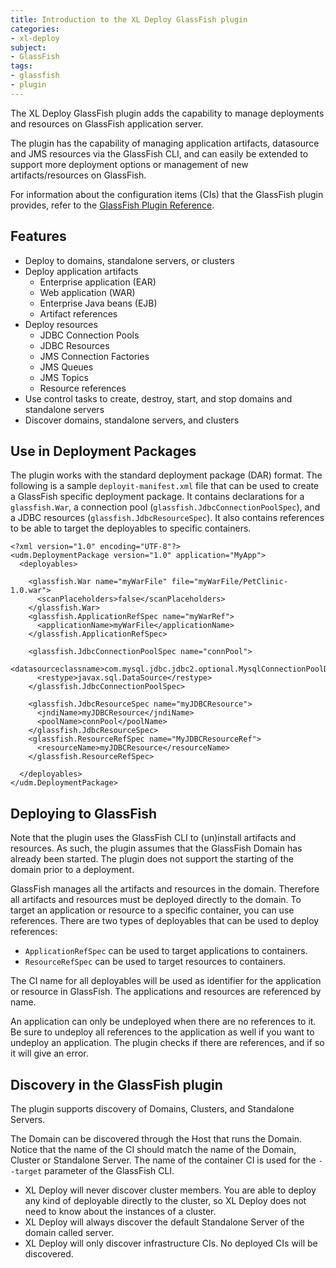 ```yaml
---
title: Introduction to the XL Deploy GlassFish plugin
categories:
- xl-deploy
subject:
- GlassFish
tags:
- glassfish
- plugin
---
```


The XL Deploy GlassFish plugin adds the capability to manage deployments and resources on GlassFish application server.

The plugin has the capability of managing application artifacts, datasource and JMS resources via the GlassFish CLI, and can easily be extended to support more deployment options or management of new artifacts/resources on GlassFish.

For information about the configuration items (CIs) that the GlassFish plugin provides, refer to the [GlassFish Plugin Reference](/xl-deploy/latest/glassfishPluginManual.html).

## Features

* Deploy to domains, standalone servers, or clusters
* Deploy application artifacts
	* Enterprise application (EAR)
	* Web application (WAR)
	* Enterprise Java beans (EJB)
	* Artifact references
* Deploy resources
    * JDBC Connection Pools
	* JDBC Resources
	* JMS Connection Factories
	* JMS Queues
	* JMS Topics
	* Resource references
* Use control tasks to create, destroy, start, and stop domains and standalone servers
* Discover domains, standalone servers, and clusters

## Use in Deployment Packages

The plugin works with the standard deployment package (DAR) format. The following is a sample `deployit-manifest.xml` file that can be used to create a GlassFish specific deployment package. It contains declarations for a `glassfish.War`, a connection pool (`glassfish.JdbcConnectionPoolSpec`), and a JDBC resources (`glassfish.JdbcResourceSpec`). It also contains references to be able to target the deployables to specific containers.

    <?xml version="1.0" encoding="UTF-8"?>
    <udm.DeploymentPackage version="1.0" application="MyApp">
      <deployables>

        <glassfish.War name="myWarFile" file="myWarFile/PetClinic-1.0.war">
          <scanPlaceholders>false</scanPlaceholders>
        </glassfish.War>
        <glassfish.ApplicationRefSpec name="myWarRef">
          <applicationName>myWarFile</applicationName>
        </glassfish.ApplicationRefSpec>

        <glassfish.JdbcConnectionPoolSpec name="connPool">
          <datasourceclassname>com.mysql.jdbc.jdbc2.optional.MysqlConnectionPoolDataSource</datasourceclassname>
          <restype>javax.sql.DataSource</restype>
        </glassfish.JdbcConnectionPoolSpec>

        <glassfish.JdbcResourceSpec name="myJDBCResource">
          <jndiName>myJDBCResource</jndiName>
          <poolName>connPool</poolName>
        </glassfish.JdbcResourceSpec>
        <glassfish.ResourceRefSpec name="MyJDBCResourceRef">
          <resourceName>myJDBCResource</resourceName>
        </glassfish.ResourceRefSpec>

      </deployables>
    </udm.DeploymentPackage>

## Deploying to GlassFish

Note that the plugin uses the GlassFish CLI to (un)install artifacts and resources. As such, the plugin assumes that the GlassFish Domain has already been started. The plugin does not support the starting of the domain prior to a deployment.

GlassFish manages all the artifacts and resources in the domain. Therefore all artifacts and resources must be deployed directly to the domain.
To target an application or resource to a specific container, you can use references. There are two types of deployables that can be used to deploy references:

* `ApplicationRefSpec` can be used to target applications to containers.
* `ResourceRefSpec` can be used to target resources to containers.

The CI name for all deployables will be used as identifier for the application or resource in GlassFish. The applications and resources are referenced by name.

An application can only be undeployed when there are no references to it. Be sure to undeploy all references to the application as well if you want to undeploy an application. The plugin checks if there are references, and if so it will give an error.

## Discovery in the GlassFish plugin

The plugin supports discovery of Domains, Clusters, and Standalone Servers.

The Domain can be discovered through the Host that runs the Domain. Notice that the name of the CI should match the name of the Domain, Cluster or Standalone Server. The name of the container CI is used for the `--target` parameter of the GlassFish CLI.

* XL Deploy will never discover cluster members. You are able to deploy any kind of deployable directly to the cluster, so XL Deploy does not need to know about the instances of a cluster.
* XL Deploy will always discover the default Standalone Server of the domain called server.
* XL Deploy will only discover infrastructure CIs. No deployed CIs will be discovered.
